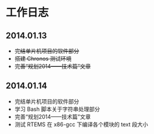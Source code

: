 # 工作日志

## 2014.01.13
* ~~完结单片机项目的软件部分~~
* ~~搭建 Chronos 测试环境~~
* ~~完善“规划2014——技术篇”文章~~

## 2014.01.14
* 完结单片机项目的软件部分
* 学习 Bash 脚本关于字符串处理部分
* 完善“规划2014——技术篇”文章
* 测试 RTEMS 在 x86-gcc 下编译各个模块的 text 段大小
